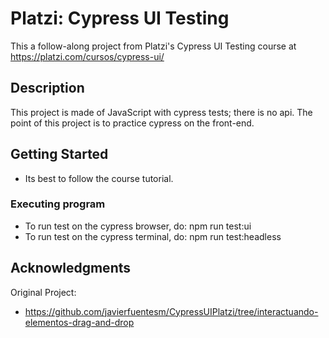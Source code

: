 # Platzi: Cypress UI Testing


This a follow-along project from Platzi's Cypress UI Testing course at https://platzi.com/cursos/cypress-ui/ 

## Description

This project is made of JavaScript with cypress tests; there is no api. The point of this project is to practice cypress on the front-end.

## Getting Started

* Its best to follow the course tutorial.

### Executing program

* To run test on the cypress browser, do: npm run test:ui
* To run test on the cypress terminal, do: npm run test:headless

## Acknowledgments

Original Project:
* https://github.com/javierfuentesm/CypressUIPlatzi/tree/interactuando-elementos-drag-and-drop
